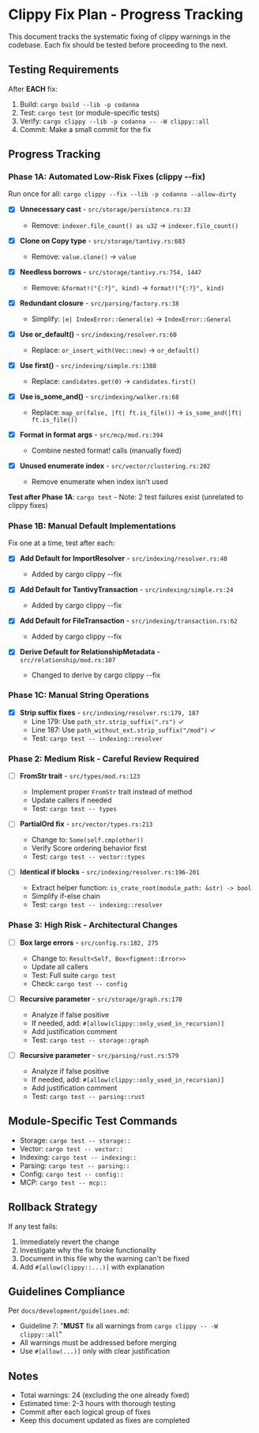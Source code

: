 # Clippy Fix Plan - Progress Tracking

This document tracks the systematic fixing of clippy warnings in the codebase. Each fix should be tested before proceeding to the next.

## Testing Requirements

After **EACH** fix:
1. Build: `cargo build --lib -p codanna`
2. Test: `cargo test` (or module-specific tests)
3. Verify: `cargo clippy --lib -p codanna -- -W clippy::all`
4. Commit: Make a small commit for the fix

## Progress Tracking

### Phase 1A: Automated Low-Risk Fixes (clippy --fix)

Run once for all: `cargo clippy --fix --lib -p codanna --allow-dirty`

- [x] **Unnecessary cast** - `src/storage/persistence.rs:33`
  - Remove: `indexer.file_count() as u32` → `indexer.file_count()`
  
- [x] **Clone on Copy type** - `src/storage/tantivy.rs:683`
  - Remove: `value.clone()` → `value`
  
- [x] **Needless borrows** - `src/storage/tantivy.rs:754, 1447`
  - Remove: `&format!("{:?}", kind)` → `format!("{:?}", kind)`
  
- [x] **Redundant closure** - `src/parsing/factory.rs:38`
  - Simplify: `|e| IndexError::General(e)` → `IndexError::General`
  
- [x] **Use or_default()** - `src/indexing/resolver.rs:60`
  - Replace: `or_insert_with(Vec::new)` → `or_default()`
  
- [x] **Use first()** - `src/indexing/simple.rs:1388`
  - Replace: `candidates.get(0)` → `candidates.first()`
  
- [x] **Use is_some_and()** - `src/indexing/walker.rs:68`
  - Replace: `map_or(false, |ft| ft.is_file())` → `is_some_and(|ft| ft.is_file())`
  
- [x] **Format in format args** - `src/mcp/mod.rs:394`
  - Combine nested format! calls (manually fixed)
  
- [x] **Unused enumerate index** - `src/vector/clustering.rs:202`
  - Remove enumerate when index isn't used

**Test after Phase 1A**: `cargo test` - Note: 2 test failures exist (unrelated to clippy fixes)

### Phase 1B: Manual Default Implementations

Fix one at a time, test after each:

- [x] **Add Default for ImportResolver** - `src/indexing/resolver.rs:40`
  - Added by cargo clippy --fix
  
- [x] **Add Default for TantivyTransaction** - `src/indexing/simple.rs:24`
  - Added by cargo clippy --fix
  
- [x] **Add Default for FileTransaction** - `src/indexing/transaction.rs:62`
  - Added by cargo clippy --fix
  
- [x] **Derive Default for RelationshipMetadata** - `src/relationship/mod.rs:107`
  - Changed to derive by cargo clippy --fix

### Phase 1C: Manual String Operations

- [x] **Strip suffix fixes** - `src/indexing/resolver.rs:179, 187`
  - Line 179: Use `path_str.strip_suffix(".rs")` ✓
  - Line 187: Use `path_without_ext.strip_suffix("/mod")` ✓
  - Test: `cargo test -- indexing::resolver`

### Phase 2: Medium Risk - Careful Review Required

- [ ] **FromStr trait** - `src/types/mod.rs:123`
  - Implement proper `FromStr` trait instead of method
  - Update callers if needed
  - Test: `cargo test -- types`

- [ ] **PartialOrd fix** - `src/vector/types.rs:213`
  - Change to: `Some(self.cmp(other))`
  - Verify Score ordering behavior first
  - Test: `cargo test -- vector::types`

- [ ] **Identical if blocks** - `src/indexing/resolver.rs:196-201`
  - Extract helper function: `is_crate_root(module_path: &str) -> bool`
  - Simplify if-else chain
  - Test: `cargo test -- indexing::resolver`

### Phase 3: High Risk - Architectural Changes

- [ ] **Box large errors** - `src/config.rs:182, 275`
  - Change to: `Result<Self, Box<figment::Error>>`
  - Update all callers
  - Test: Full suite `cargo test`
  - Check: `cargo test -- config`

- [ ] **Recursive parameter** - `src/storage/graph.rs:170`
  - Analyze if false positive
  - If needed, add: `#[allow(clippy::only_used_in_recursion)]`
  - Add justification comment
  - Test: `cargo test -- storage::graph`

- [ ] **Recursive parameter** - `src/parsing/rust.rs:579`
  - Analyze if false positive
  - If needed, add: `#[allow(clippy::only_used_in_recursion)]`
  - Add justification comment
  - Test: `cargo test -- parsing::rust`

## Module-Specific Test Commands

- Storage: `cargo test -- storage::`
- Vector: `cargo test -- vector::`
- Indexing: `cargo test -- indexing::`
- Parsing: `cargo test -- parsing::`
- Config: `cargo test -- config::`
- MCP: `cargo test -- mcp::`

## Rollback Strategy

If any test fails:
1. Immediately revert the change
2. Investigate why the fix broke functionality
3. Document in this file why the warning can't be fixed
4. Add `#[allow(clippy::...)]` with explanation

## Guidelines Compliance

Per `docs/development/guidelines.md`:
- Guideline 7: "**MUST** fix all warnings from `cargo clippy -- -W clippy::all`"
- All warnings must be addressed before merging
- Use `#[allow(...)]` only with clear justification

## Notes

- Total warnings: 24 (excluding the one already fixed)
- Estimated time: 2-3 hours with thorough testing
- Commit after each logical group of fixes
- Keep this document updated as fixes are completed